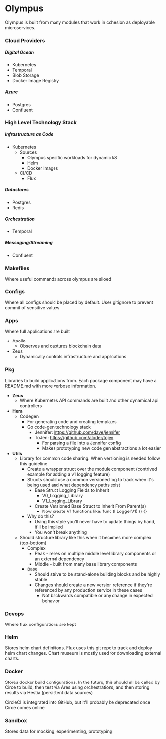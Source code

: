 # Olympus #

Olympus is built from many modules that work in cohesion as deployable microservices.

### Cloud Providers

##### Digital Ocean
  * Kubernetes
  * Temporal
  * Blob Storage
  * Docker Image Registry
##### Azure
  * Postgres
  * Confluent

### High Level Technology Stack

##### Infrastructure as Code
* Kubernetes
   * Sources
     * Olympus specific workloads for dynamic k8
     * Helm
     * Docker Images
   * CI/CD
     * Flux

##### Datastores
  * Postgres
  * Redis

##### Orchestration
  * Temporal

##### Messaging/Streaming
  * Confluent

### Makefiles

Where useful commands across olympus are siloed

### Configs

Where all configs should be placed by default. Uses gitignore to prevent commit of sensitive values

### Apps

Where full applications are built

* Apollo
  * Observes and captures blockchain data
* Zeus
  * Dynamically controls infrastructure and applications

### Pkg

Libraries to build applications from. Each package component may have a README.md with more verbose information.

* ****Zeus****
    * Where Kubernetes API commands are built and other dynamical api controllers
* ****Hera****
  * Codegen
    * For generating code and creating templates
    * Go code-gen technology stack
      * Jennifer: https://github.com/dave/jennifer
      * ToJen: https://github.com/aloder/tojen
        * For parsing a file into a Jennifer config
        * Makes prototyping new code gen abstractions a lot easier
* ****Utils****
  * Library for common code sharing. When versioning is needed follow this guideline
    * Create a wrapper struct over the module component (contrived example for adding a v1 logging feature)
    * Structs should use a common versioned log to track when it's being used and what dependency paths exist
      * Base Struct Logging Fields to Inherit
        * V0_Logging_Library
        * V1_Logging_Library
      * Create Versioned Base Struct to Inherit From Parent(s)
        * Now create V1 functions like: func (l LoggerV1) () {}
    * Why do this?
      * Using this style you'll never have to update things by hand, it'll be implied
      * You won't break anything
  * Should structure library like this when it becomes more complex (top-bottom)
    * Complex
      * Peak - relies on multiple middle level library components or an external dependency
      * Middle - built from many base library components
    * Base
      * Should strive to be stand-alone building blocks and be highly stable
      * Changes should create a new version reference if they're referenced by any production service in these cases
        * Not backwards compatible or any change in expected behavior
          
### Devops

Where flux configurations are kept

### Helm

Stores helm chart definitions. Flux uses this git repo to track and deploy helm chart changes. Chart museum is
mostly used for downloading external charts.

### Docker

Stores docker build configurations. In the future, this should all be called by Circe to build, then test via Ares
using orchestrations, and then storing results via Hestia (persistent data sources)

CircleCI is integrated into GitHub, but it'll probably be deprecated once Circe comes online

### Sandbox

Stores data for mocking, experimenting, prototyping
